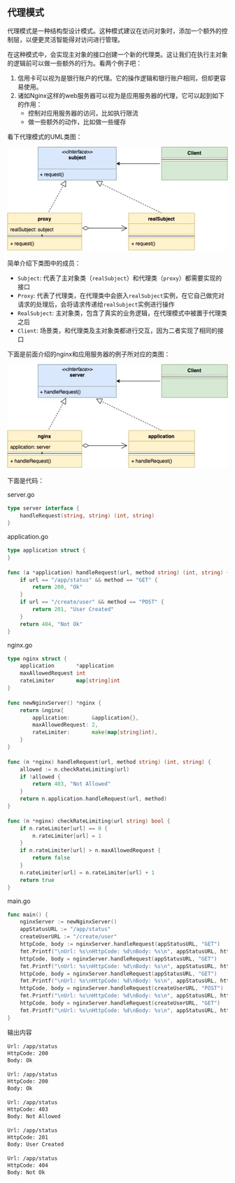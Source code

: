 ## 代理模式

代理模式是一种结构型设计模式。这种模式建议在访问对象时，添加一个额外的控制层，以便更灵活智能得对访问进行管理。

在这种模式中，会实现主对象的接口创建一个新的代理类。这让我们在执行主对象的逻辑前可以做一些额外的行为。看两个例子吧：

1. 信用卡可以视为是银行账户的代理。它的操作逻辑和银行账户相同，但却更容易使用。
2. 诸如Nginx这样的web服务器可以视为是应用服务器的代理，它可以起到如下的作用：
   * 控制对应用服务器的访问，比如执行限流
   * 做一些额外的动作，比如做一些缓存

看下代理模式的UML类图：

![img](images/509261-20220313221209141-1055094665.webp)

简单介绍下类图中的成员：

* `Subject`: 代表了主对象类（`realSubject`）和代理类（`proxy`）都需要实现的接口
* `Proxy`: 代表了代理类，在代理类中会嵌入`realSubject`实例，在它自己做完对请求的处理后，会将请求传递给`realSubject`实例进行操作
* `RealSubject`: 主对象类，包含了真实的业务逻辑，在代理模式中被置于代理类之后
* `Client`: 场景类，和代理类及主对象类都进行交互，因为二者实现了相同的接口

下面是前面介绍的nginx和应用服务器的例子所对应的类图：

![img](images/509261-20220313221226200-1118691299.webp)

下面是代码：

server.go

```go
type server interface {
    handleRequest(string, string) (int, string)
}
```

application.go

```go
type application struct {
}
 
func (a *application) handleRequest(url, method string) (int, string) {
    if url == "/app/status" && method == "GET" {
        return 200, "Ok"
    }
    if url == "/create/user" && method == "POST" {
        return 201, "User Created"
    }
    return 404, "Not Ok"
}
```

nginx.go

```go
type nginx struct {
    application       *application
    maxAllowedRequest int
    rateLimiter       map[string]int
}
 
func newNginxServer() *nginx {
    return &nginx{
        application:       &application{},
        maxAllowedRequest: 2,
        rateLimiter:       make(map[string]int),
    }
}
 
func (n *nginx) handleRequest(url, method string) (int, string) {
    allowed := n.checkRateLimiting(url)
    if !allowed {
        return 403, "Not Allowed"
    }
    return n.application.handleRequest(url, method)
}
 
func (n *nginx) checkRateLimiting(url string) bool {
    if n.rateLimiter[url] == 0 {
        n.rateLimiter[url] = 1
    }
    if n.rateLimiter[url] > n.maxAllowedRequest {
        return false
    }
    n.rateLimiter[url] = n.rateLimiter[url] + 1
    return true
}
```

main.go

```go
func main() {
    nginxServer := newNginxServer()
    appStatusURL := "/app/status"
    createUserURL := "/create/user"
    httpCode, body := nginxServer.handleRequest(appStatusURL, "GET")
    fmt.Printf("\nUrl: %s\nHttpCode: %d\nBody: %s\n", appStatusURL, httpCode, body)
    httpCode, body = nginxServer.handleRequest(appStatusURL, "GET")
    fmt.Printf("\nUrl: %s\nHttpCode: %d\nBody: %s\n", appStatusURL, httpCode, body)
    httpCode, body = nginxServer.handleRequest(appStatusURL, "GET")
    fmt.Printf("\nUrl: %s\nHttpCode: %d\nBody: %s\n", appStatusURL, httpCode, body)
    httpCode, body = nginxServer.handleRequest(createUserURL, "POST")
    fmt.Printf("\nUrl: %s\nHttpCode: %d\nBody: %s\n", appStatusURL, httpCode, body)
    httpCode, body = nginxServer.handleRequest(createUserURL, "GET")
    fmt.Printf("\nUrl: %s\nHttpCode: %d\nBody: %s\n", appStatusURL, httpCode, body)
}
```

输出内容

```
Url: /app/status
HttpCode: 200
Body: Ok
 
Url: /app/status
HttpCode: 200
Body: Ok
 
Url: /app/status
HttpCode: 403
Body: Not Allowed
 
Url: /app/status
HttpCode: 201
Body: User Created
 
Url: /app/status
HttpCode: 404
Body: Not Ok
```

